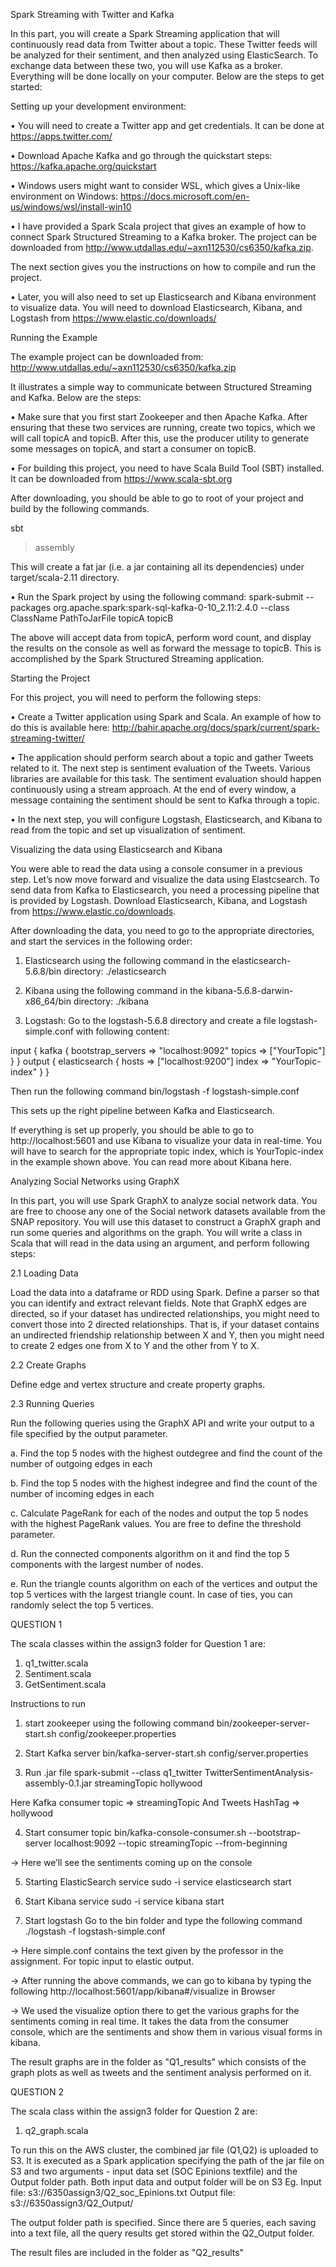 Spark Streaming with Twitter and Kafka

In this part, you will create a Spark Streaming application that will continuously read data from
Twitter about a topic. These Twitter feeds will be analyzed for their sentiment, and then analyzed
using ElasticSearch. To exchange data between these two, you will use Kafka as a broker. Everything
will be done locally on your computer. Below are the steps to get started:

Setting up your development environment:

• You will need to create a Twitter app and get credentials. It can be done at
https://apps.twitter.com/

• Download Apache Kafka and go through the quickstart steps:
https://kafka.apache.org/quickstart

• Windows users might want to consider WSL, which gives a Unix-like environment on Windows:
https://docs.microsoft.com/en-us/windows/wsl/install-win10

• I have provided a Spark Scala project that gives an example of how to connect Spark Structured
Streaming to a Kafka broker. The project can be downloaded from
http://www.utdallas.edu/~axn112530/cs6350/kafka.zip.

The next section gives you the instructions on how to compile and run the project.

• Later, you will also need to set up Elasticsearch and Kibana environment to visualize data. You
will need to download Elasticsearch, Kibana, and Logstash from
https://www.elastic.co/downloads/

Running the Example

The example project can be downloaded from:
http://www.utdallas.edu/~axn112530/cs6350/kafka.zip

It illustrates a simple way to communicate between Structured Streaming and Kafka. Below are the
steps:

• Make sure that you first start Zookeeper and then Apache Kafka. After ensuring that these two
services are running, create two topics, which we will call topicA and topicB. After this, use the
producer utility to generate some messages on topicA, and start a consumer on topicB.

• For building this project, you need to have Scala Build Tool (SBT) installed. It can be downloaded from
https://www.scala-sbt.org

After downloading, you should be able to go to root of your project and build by the following
commands.

sbt
> assembly

This will create a fat jar (i.e. a jar containing all its dependencies) under target/scala-2.11
directory.

• Run the Spark project by using the following command:
spark-submit --packages org.apache.spark:spark-sql-kafka-0-10_2.11:2.4.0
--class ClassName PathToJarFile topicA topicB

The above will accept data from topicA, perform word count, and display the results on the
console as well as forward the message to topicB. This is accomplished by the Spark Structured Streaming application.

Starting the Project

For this project, you will need to perform the following steps:

• Create a Twitter application using Spark and Scala. An example of how to do this is available
here: http://bahir.apache.org/docs/spark/current/spark-streaming-twitter/

• The application should perform search about a topic and gather Tweets related to it. The next
step is sentiment evaluation of the Tweets. Various libraries are available for this task.
The sentiment evaluation should happen continuously using a stream approach. At the end of
every window, a message containing the sentiment should be sent to Kafka through a topic.

• In the next step, you will configure Logstash, Elasticsearch, and Kibana to read from the topic
and set up visualization of sentiment.


Visualizing the data using Elasticsearch and Kibana

You were able to read the data using a console consumer in a previous step. Let’s now move forward
and visualize the data using Elastcsearch. To send data from Kafka to Elasticsearch, you need a
processing pipeline that is provided by Logstash. Download Elasticsearch, Kibana, and Logstash
from https://www.elastic.co/downloads.

After downloading the data, you need to go to the appropriate directories, and start the services in
the following order:

1. Elasticsearch using the following command in the elasticsearch-5.6.8/bin directory:
./elasticsearch

2. Kibana using the following command in the kibana-5.6.8-darwin-x86_64/bin directory:
./kibana

3. Logstash: Go to the logstash-5.6.8 directory and create a file logstash-simple.conf with following
content:

input {
kafka {
bootstrap_servers => "localhost:9092"
topics => ["YourTopic"]
}
}
output {
elasticsearch {
hosts => ["localhost:9200"]
index => "YourTopic-index"
}
}

Then run the following command
bin/logstash -f logstash-simple.conf

This sets up the right pipeline between Kafka and Elasticsearch.

If everything is set up properly, you should be able to go to http://localhost:5601 and use Kibana
to visualize your data in real-time. You will have to search for the appropriate topic index, which is
YourTopic-index in the example shown above. You can read more about Kibana here.


Analyzing Social Networks using GraphX

In this part, you will use Spark GraphX to analyze social network data. You are free to choose any
one of the Social network datasets available from the SNAP repository.
You will use this dataset to construct a GraphX graph and run some queries and algorithms on the
graph. You will write a class in Scala that will read in the data using an argument, and perform
following steps:

2.1 Loading Data

Load the data into a dataframe or RDD using Spark. Define a parser so that you can identify
and extract relevant fields. Note that GraphX edges are directed, so if your dataset has undirected
relationships, you might need to convert those into 2 directed relationships. That is, if your dataset
contains an undirected friendship relationship between X and Y, then you might need to create 2
edges one from X to Y and the other from Y to X.

2.2 Create Graphs

Define edge and vertex structure and create property graphs.

2.3 Running Queries

Run the following queries using the GraphX API and write your output to a file specified by the
output parameter.

a. Find the top 5 nodes with the highest outdegree and find the count of the number of outgoing
edges in each

b. Find the top 5 nodes with the highest indegree and find the count of the number of incoming edges
in each

c. Calculate PageRank for each of the nodes and output the top 5 nodes with the highest PageRank
values. You are free to define the threshold parameter.

d. Run the connected components algorithm on it and find the top 5 components with the largest
number of nodes.

e. Run the triangle counts algorithm on each of the vertices and output the top 5 vertices with the
largest triangle count. In case of ties, you can randomly select the top 5 vertices.

QUESTION 1

The scala classes within the assign3 folder for Question 1 are: 
1. q1_twitter.scala
2. Sentiment.scala
3. GetSentiment.scala

Instructions to run
1) start zookeeper using the following command
bin/zookeeper-server-start.sh config/zookeeper.properties

2) Start Kafka server
bin/kafka-server-start.sh config/server.properties

3) Run .jar file 
spark-submit --class q1_twitter TwitterSentimentAnalysis-assembly-0.1.jar streamingTopic hollywood

Here Kafka consumer topic   =>  streamingTopic
And Tweets HashTag   =>   hollywood

4) Start consumer topic
bin/kafka-console-consumer.sh --bootstrap-server localhost:9092  --topic streamingTopic --from-beginning

→ Here we’ll see the sentiments coming up on the console

5) Starting ElasticSearch service
sudo -i service elasticsearch start

6) Start Kibana service
sudo -i service kibana start

7) Start logstash
Go to the bin folder and type the following command
./logstash -f logstash-simple.conf

→ Here simple.conf contains the text given by the professor in the assignment. For topic input to elastic output. 

→ After running the above commands, we can go to kibana by typing the following
http://localhost:5601/app/kibana#/visualize in Browser

→ We used the visualize option there to get the various graphs for the sentiments coming in real time. It takes the data from the consumer console, which are the sentiments and show them in various visual forms in kibana. 

The result graphs are in the folder as "Q1_results" which consists of the graph plots as well as tweets and the sentiment analysis performed on it.



QUESTION 2

The scala class within the assign3 folder for Question 2 are: 
1. q2_graph.scala

To run this on the AWS cluster, the combined jar file (Q1,Q2) is uploaded to S3. It is executed as a Spark application specifying the path of the jar file on S3 and two arguments - input data set (SOC Epinions textfile) and the Output folder path.
Both input data and output folder will be on S3
Eg. 
Input file:
s3://6350assign3/Q2_soc_Epinions.txt
Output file:
s3://6350assign3/Q2_Output/

The output folder path is specified. Since there are 5 queries, each saving into a text file, all the query results get stored within the Q2_Output folder.

The result files are included in the folder as "Q2_results"

